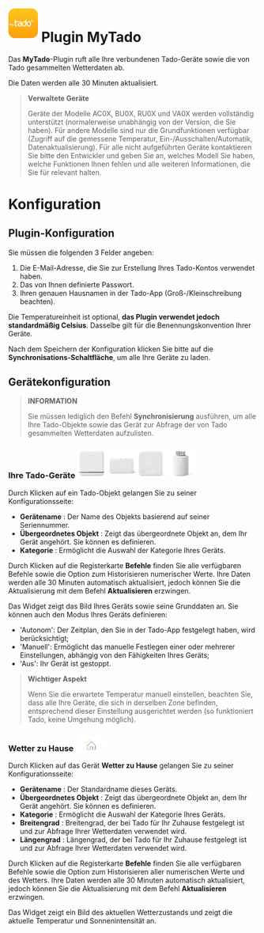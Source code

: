 # <img src="../images/MyTado_icon.png" width="60"/> Plugin MyTado

Das **MyTado**-Plugin ruft alle Ihre verbundenen Tado-Geräte sowie die von Tado gesammelten Wetterdaten ab.

Die Daten werden alle 30 Minuten aktualisiert.

>**Verwaltete Geräte**
>
>Geräte der Modelle AC0X, BU0X, RU0X und VA0X werden vollständig unterstützt (normalerweise unabhängig von der Version, die Sie haben). 
>Für andere Modelle sind nur die Grundfunktionen verfügbar (Zugriff auf die gemessene Temperatur, Ein-/Ausschalten/Automatik, Datenaktualisierung). Für alle nicht aufgeführten Geräte kontaktieren Sie bitte den Entwickler und geben Sie an, welches Modell Sie haben, welche Funktionen Ihnen fehlen und alle weiteren Informationen, die Sie für relevant halten.

# Konfiguration

## Plugin-Konfiguration

Sie müssen die folgenden 3 Felder angeben:
1) Die E-Mail-Adresse, die Sie zur Erstellung Ihres Tado-Kontos verwendet haben.
2) Das von Ihnen definierte Passwort.
3) Ihren genauen Hausnamen in der Tado-App (Groß-/Kleinschreibung beachten).

Die Temperatureinheit ist optional, **das Plugin verwendet jedoch standardmäßig Celsius**.
Dasselbe gilt für die Benennungskonvention Ihrer Geräte.

Nach dem Speichern der Konfiguration klicken Sie bitte auf die **Synchronisations-Schaltfläche**, um alle Ihre Geräte zu laden.

## Gerätekonfiguration

>**INFORMATION**
>
>Sie müssen lediglich den Befehl **Synchronisierung** ausführen, um alle Ihre Tado-Objekte sowie das Gerät zur Abfrage der von Tado gesammelten Wetterdaten aufzulisten.

### Ihre Tado-Geräte  <img src="../images/AC01.png" width="60"/><img src="../images/BU01.png" width="60"/><img src="../images/RU01.png" width="60"/><img src="../images/VA01.png" width="60"/>

Durch Klicken auf ein Tado-Objekt gelangen Sie zu seiner Konfigurationsseite:

- **Gerätename** : Der Name des Objekts basierend auf seiner Seriennummer.
- **Übergeordnetes Objekt** : Zeigt das übergeordnete Objekt an, dem Ihr Gerät angehört. Sie können es definieren.
- **Kategorie** : Ermöglicht die Auswahl der Kategorie Ihres Geräts.

Durch Klicken auf die Registerkarte **Befehle** finden Sie alle verfügbaren Befehle sowie die Option zum Historisieren numerischer Werte.
Ihre Daten werden alle 30 Minuten automatisch aktualisiert, jedoch können Sie die Aktualisierung mit dem Befehl **Aktualisieren** erzwingen.

Das Widget zeigt das Bild Ihres Geräts sowie seine Grunddaten an.
Sie können auch den Modus Ihres Geräts definieren:
- 'Autonom': Der Zeitplan, den Sie in der Tado-App festgelegt haben, wird berücksichtigt;
- 'Manuell': Ermöglicht das manuelle Festlegen einer oder mehrerer Einstellungen, abhängig von den Fähigkeiten Ihres Geräts;
- 'Aus': Ihr Gerät ist gestoppt.

>**Wichtiger Aspekt**
>
>Wenn Sie die erwartete Temperatur manuell einstellen, beachten Sie, dass alle Ihre Geräte, die sich in derselben Zone befinden, entsprechend dieser Einstellung ausgerichtet werden (so funktioniert Tado, keine Umgehung möglich).

### Wetter zu Hause <img src="../images/WeatherEq.svg" width="60"/>

Durch Klicken auf das Gerät **Wetter zu Hause** gelangen Sie zu seiner Konfigurationsseite:

- **Gerätename** : Der Standardname dieses Geräts.
- **Übergeordnetes Objekt** : Zeigt das übergeordnete Objekt an, dem Ihr Gerät angehört. Sie können es definieren.
- **Kategorie** : Ermöglicht die Auswahl der Kategorie Ihres Geräts.
- **Breitengrad** : Breitengrad, der bei Tado für Ihr Zuhause festgelegt ist und zur Abfrage Ihrer Wetterdaten verwendet wird.
- **Längengrad** : Längengrad, der bei Tado für Ihr Zuhause festgelegt ist und zur Abfrage Ihrer Wetterdaten verwendet wird.

Durch Klicken auf die Registerkarte **Befehle** finden Sie alle verfügbaren Befehle sowie die Option zum Historisieren aller numerischen Werte und des Wetters.
Ihre Daten werden alle 30 Minuten automatisch aktualisiert, jedoch können Sie die Aktualisierung mit dem Befehl **Aktualisieren** erzwingen.

Das Widget zeigt ein Bild des aktuellen Wetterzustands und zeigt die aktuelle Temperatur und Sonnenintensität an.